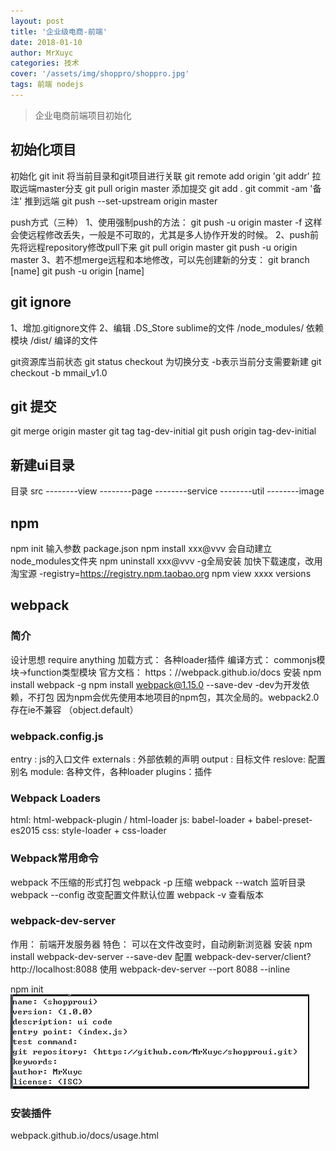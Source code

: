 ```yaml
---
layout: post
title: '企业级电商-前端'
date: 2018-01-10
author: MrXuyc
categories: 技术
cover: '/assets/img/shoppro/shoppro.jpg'
tags: 前端 nodejs
---
```

> 企业电商前端项目初始化

## 初始化项目
初始化
git init
将当前目录和git项目进行关联
git remote add origin 'git addr'
拉取远端master分支
git pull origin master
添加提交
git add .
git commit -am '备注'
推到远端
git push --set-upstream origin master

push方式（三种）
1、使用强制push的方法：
git push -u origin master -f
这样会使远程修改丢失，一般是不可取的，尤其是多人协作开发的时候。
2、push前先将远程repository修改pull下来
git pull origin master
git push -u origin master
3、若不想merge远程和本地修改，可以先创建新的分支：
git branch [name]
git push -u origin [name]

## git ignore
1、增加.gitignore文件
2、编辑
.DS_Store    sublime的文件
/node_modules/   依赖模块
/dist/   编译的文件

git资源库当前状态
git status
checkout 为切换分支 -b表示当前分支需要新建
git checkout -b mmail_v1.0

## git 提交

git merge origin master
git tag tag-dev-initial
git push origin tag-dev-initial

## 新建ui目录
目录 src
--------view
--------page
--------service
--------util
--------image

## npm
npm init
输入参数
package.json
npm install xxx@vvv   会自动建立node_modules文件夹
npm uninstall xxx@vvv
-g全局安装
加快下载速度，改用淘宝源
-registry=https://registry.npm.taobao.org
npm view xxxx versions

## webpack
### 简介
设计思想 require anything
加载方式： 各种loader插件
编译方式： commonjs模块->function类型模块
官方文档： https：//webpack.github.io/docs
安装
npm install webpack -g
npm install webpack@1.15.0 --save-dev   -dev为开发依赖，不打包
因为npm会优先使用本地项目的npm包，其次全局的。webpack2.0存在ie不兼容 （object.default）

### webpack.config.js
entry : js的入口文件
externals : 外部依赖的声明
output : 目标文件
reslove: 配置别名
module: 各种文件，各种loader
plugins：插件

### Webpack Loaders
html: html-webpack-plugin / html-loader
js: babel-loader + babel-preset-es2015
css: style-loader + css-loader

### Webpack常用命令

webpack 不压缩的形式打包
webpack -p  压缩
webpack --watch 监听目录
webpack --config 改变配置文件默认位置
webpack -v 查看版本

### webpack-dev-server
作用： 前端开发服务器
特色： 可以在文件改变时，自动刷新浏览器
安装 npm install webpack-dev-server --save-dev
配置 webpack-dev-server/client?http://localhost:8088
使用 webpack-dev-server --port 8088 --inline  

npm init
![](/assets/img/shoppro/npminit.jpg)

### 安装插件
webpack.github.io/docs/usage.html

